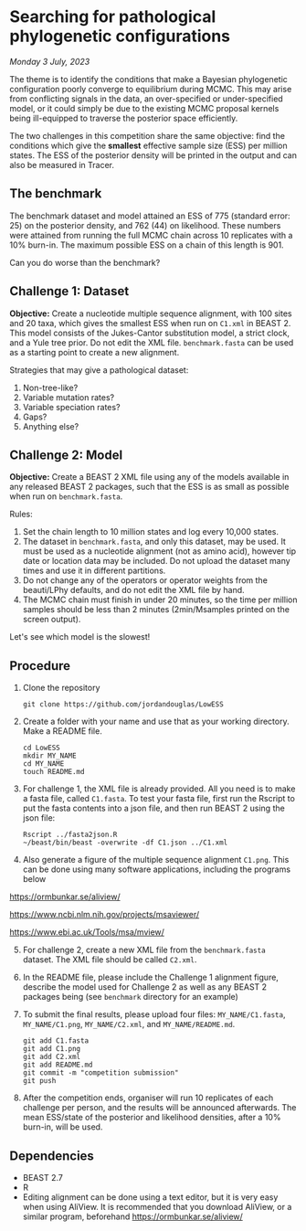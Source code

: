 # Searching for pathological phylogenetic configurations

*Monday 3 July, 2023*


The theme is to identify the conditions that make a Bayesian phylogenetic configuration poorly converge to equilibrium during MCMC. This may arise from conflicting signals in the data, an over-specified or under-specified model, or it could simply be due to the existing MCMC proposal kernels being ill-equipped to traverse the posterior space efficiently. 


The two challenges in this competition share the same objective: find the conditions which give the **smallest** effective sample size (ESS) per million states. The ESS of the posterior density will be printed in the output and can also be measured in Tracer. 


## The benchmark


The benchmark dataset and model attained an ESS of 775 (standard error: 25) on the posterior density, and 762 (44) on likelihood.
These numbers were attained from running the full MCMC chain across 10 replicates with a 10% burn-in. 
The maximum possible ESS on a chain of this length is 901.

Can you do worse than the benchmark? 



## Challenge 1: Dataset

**Objective:** Create a nucleotide multiple sequence alignment, with 100 sites and 20 taxa, which gives the smallest ESS when run on `C1.xml` in BEAST 2. 
This model consists of the Jukes-Cantor substitution model, a strict clock, and a Yule tree prior. 
Do not edit the XML file.
`benchmark.fasta` can be used as a starting point to create a new alignment.

Strategies that may give a pathological dataset:

1. Non-tree-like?
2. Variable mutation rates?
3. Variable speciation rates?
4. Gaps?
5. Anything else?






## Challenge 2: Model

**Objective:** Create a BEAST 2 XML file using any of the models available in any released BEAST 2 packages, such that the ESS is as small as possible when run on `benchmark.fasta`.

Rules: 
1. Set the chain length to 10 million states and log every 10,000 states. 
2. The dataset in `benchmark.fasta`, and only this dataset, may be used. It must be used as a nucleotide alignment (not as amino acid), however tip date or location data may be included. Do not upload the dataset many times and use it in different partitions.
3. Do not change any of the operators or operator weights from the beauti/LPhy defaults, and do not edit the XML file by hand.  
4. The MCMC chain must finish in under 20 minutes, so the time per million samples should be less than 2 minutes (2min/Msamples printed on the screen output).


Let's see which model is the slowest!


## Procedure

1. Clone the repository
    ```
   git clone https://github.com/jordandouglas/LowESS
    ```

2. Create a folder with your name and use that as your working directory. Make a README file. 
   ```
   cd LowESS
   mkdir MY_NAME
   cd MY_NAME
   touch README.md
   ```

3. For challenge 1, the XML file is already provided. All you need is to make a fasta file, called `C1.fasta`. To test your fasta file, first run the Rscript to put the fasta contents into a json file, and then run BEAST 2 using the json file: 
   ```
   Rscript ../fasta2json.R
   ~/beast/bin/beast -overwrite -df C1.json ../C1.xml
   ```


4. Also generate a figure of the multiple sequence alignment `C1.png`. This can be done using many software applications, including the programs below
   
https://ormbunkar.se/aliview/

https://www.ncbi.nlm.nih.gov/projects/msaviewer/

https://www.ebi.ac.uk/Tools/msa/mview/
   
   

5. For challenge 2, create a new XML file from the `benchmark.fasta` dataset. The XML file should be called `C2.xml`.
6. In the README file, please include the Challenge 1 alignment figure, describe the model used for Challenge 2 as well as any BEAST 2 packages being (see `benchmark` directory for an example)
   
7. To submit the final results, please upload four files: `MY_NAME/C1.fasta`,  `MY_NAME/C1.png`, `MY_NAME/C2.xml`, and `MY_NAME/README.md`.
   ```
   git add C1.fasta
   git add C1.png
   git add C2.xml
   git add README.md
   git commit -m "competition submission"
   git push
   ```

8. After the competition ends, organiser will run 10 replicates of each challenge per person, and the results will be announced afterwards. The mean ESS/state of the posterior and likelihood densities, after a 10% burn-in, will be used. 


## Dependencies

- BEAST 2.7
- R
- Editing alignment can be done using a text editor, but it is very easy when using AliView.  It is recommended that you download AliView, or a similar program, beforehand https://ormbunkar.se/aliview/




   

